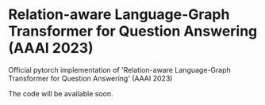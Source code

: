 # Relation-aware Language-Graph Transformer for Question Answering (AAAI 2023)
Official pytorch implementation of 'Relation-aware Language-Graph Transformer for Question Answering' (AAAI 2023)

The code will be available soon.
